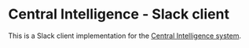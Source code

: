 # Central Intelligence - Slack client

This is a Slack client implementation for the [Central Intelligence system](https://github.com/mikko/CentralIntelligence-server).
